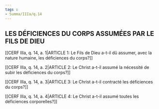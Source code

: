 ```yaml
---
tags : 
- Summa/IIIa/q.14
---
```


## LES DÉFICIENCES DU CORPS ASSUMÉES PAR LE FILS DE DIEU

[[CERF IIIa, q. 14, a. 1|ARTICLE 1: Le Fils de Dieu a-t-il dû assumer, avec la nature humaine, les déficiences du corps?]]

[[CERF IIIa, q. 14, a. 2|ARTICLE 2: Le Christ a-t-il assumé la nécessité de subir les déficiences du corps?]]

[[CERF IIIa, q. 14, a. 3|ARTICLE 3: Le Christ a-t-il contracté les déficiences du corps?]]

[[CERF IIIa, q. 14, a. 4|ARTICLE 4: Le Christ a-t-il assumé toutes les déficiences corporelles?]]

